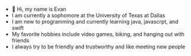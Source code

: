 - 👋 Hi, my name is Evan
- I am currently a sophomore at the University of Texas at Dallas
- I am new to programming and currently learning java, javascrpt, and swift
- My favorite hobbies include video games, biking, and hanging out with friends
- I always try to be friendly and trustworthy and like meeting new people

<!---
EvanJSpahr/EvanJSpahr is a ✨ special ✨ repository because its `README.md` (this file) appears on your GitHub profile.
You can click the Preview link to take a look at your changes.
--->
